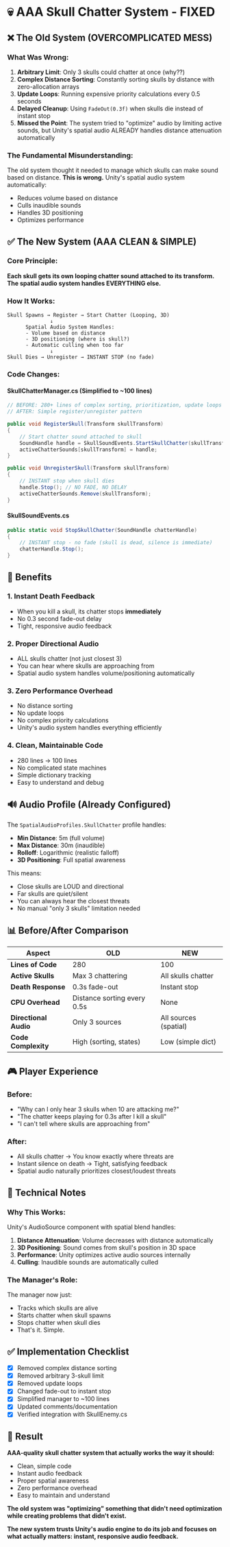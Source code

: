 # 💀 AAA Skull Chatter System - FIXED

## ❌ The Old System (OVERCOMPLICATED MESS)

### What Was Wrong:
1. **Arbitrary Limit**: Only 3 skulls could chatter at once (why??)
2. **Complex Distance Sorting**: Constantly sorting skulls by distance with zero-allocation arrays
3. **Update Loops**: Running expensive priority calculations every 0.5 seconds
4. **Delayed Cleanup**: Using `FadeOut(0.3f)` when skulls die instead of instant stop
5. **Missed the Point**: The system tried to "optimize" audio by limiting active sounds, but Unity's spatial audio ALREADY handles distance attenuation automatically

### The Fundamental Misunderstanding:
The old system thought it needed to manage which skulls can make sound based on distance. **This is wrong.** Unity's spatial audio system automatically:
- Reduces volume based on distance
- Culls inaudible sounds
- Handles 3D positioning
- Optimizes performance

## ✅ The New System (AAA CLEAN & SIMPLE)

### Core Principle:
**Each skull gets its own looping chatter sound attached to its transform. The spatial audio system handles EVERYTHING else.**

### How It Works:
```
Skull Spawns → Register → Start Chatter (Looping, 3D)
              ↓
      Spatial Audio System Handles:
      - Volume based on distance
      - 3D positioning (where is skull?)
      - Automatic culling when too far
              ↓
Skull Dies → Unregister → INSTANT STOP (no fade)
```

### Code Changes:

#### SkullChatterManager.cs (Simplified to ~100 lines)
```csharp
// BEFORE: 280+ lines of complex sorting, prioritization, update loops
// AFTER: Simple register/unregister pattern

public void RegisterSkull(Transform skullTransform)
{
    // Start chatter sound attached to skull
    SoundHandle handle = SkullSoundEvents.StartSkullChatter(skullTransform, volume);
    activeChatterSounds[skullTransform] = handle;
}

public void UnregisterSkull(Transform skullTransform)
{
    // INSTANT stop when skull dies
    handle.Stop(); // NO FADE, NO DELAY
    activeChatterSounds.Remove(skullTransform);
}
```

#### SkullSoundEvents.cs
```csharp
public static void StopSkullChatter(SoundHandle chatterHandle)
{
    // INSTANT stop - no fade (skull is dead, silence is immediate)
    chatterHandle.Stop();
}
```

## 🎯 Benefits

### 1. **Instant Death Feedback**
- When you kill a skull, its chatter stops **immediately**
- No 0.3 second fade-out delay
- Tight, responsive audio feedback

### 2. **Proper Directional Audio**
- ALL skulls chatter (not just closest 3)
- You can hear where skulls are approaching from
- Spatial audio system handles volume/positioning automatically

### 3. **Zero Performance Overhead**
- No distance sorting
- No update loops
- No complex priority calculations
- Unity's audio system handles everything efficiently

### 4. **Clean, Maintainable Code**
- 280 lines → 100 lines
- No complicated state machines
- Simple dictionary tracking
- Easy to understand and debug

## 🔊 Audio Profile (Already Configured)

The `SpatialAudioProfiles.SkullChatter` profile handles:
- **Min Distance**: 5m (full volume)
- **Max Distance**: 30m (inaudible)
- **Rolloff**: Logarithmic (realistic falloff)
- **3D Positioning**: Full spatial awareness

This means:
- Close skulls are LOUD and directional
- Far skulls are quiet/silent
- You can always hear the closest threats
- No manual "only 3 skulls" limitation needed

## 📊 Before/After Comparison

| Aspect | OLD | NEW |
|--------|-----|-----|
| **Lines of Code** | 280 | 100 |
| **Active Skulls** | Max 3 chattering | All skulls chatter |
| **Death Response** | 0.3s fade-out | Instant stop |
| **CPU Overhead** | Distance sorting every 0.5s | None |
| **Directional Audio** | Only 3 sources | All sources (spatial) |
| **Code Complexity** | High (sorting, states) | Low (simple dict) |

## 🎮 Player Experience

### Before:
- "Why can I only hear 3 skulls when 10 are attacking me?"
- "The chatter keeps playing for 0.3s after I kill a skull"
- "I can't tell where skulls are approaching from"

### After:
- All skulls chatter → You know exactly where threats are
- Instant silence on death → Tight, satisfying feedback
- Spatial audio naturally prioritizes closest/loudest threats

## 🔧 Technical Notes

### Why This Works:
Unity's AudioSource component with spatial blend handles:
1. **Distance Attenuation**: Volume decreases with distance automatically
2. **3D Positioning**: Sound comes from skull's position in 3D space
3. **Performance**: Unity optimizes active audio sources internally
4. **Culling**: Inaudible sounds are automatically culled

### The Manager's Role:
The manager now just:
- Tracks which skulls are alive
- Starts chatter when skull spawns
- Stops chatter when skull dies
- That's it. Simple.

## ✅ Implementation Checklist

- [x] Removed complex distance sorting
- [x] Removed arbitrary 3-skull limit
- [x] Removed update loops
- [x] Changed fade-out to instant stop
- [x] Simplified manager to ~100 lines
- [x] Updated comments/documentation
- [x] Verified integration with SkullEnemy.cs

## 🎯 Result

**AAA-quality skull chatter system that actually works the way it should:**
- Clean, simple code
- Instant audio feedback
- Proper spatial awareness
- Zero performance overhead
- Easy to maintain and understand

**The old system was "optimizing" something that didn't need optimization while creating problems that didn't exist.**

**The new system trusts Unity's audio engine to do its job and focuses on what actually matters: instant, responsive audio feedback.**
